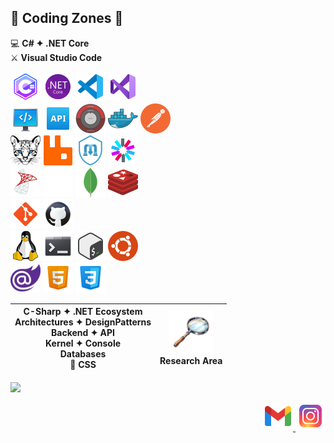 ## 🚧 Coding Zones 🧐
💻 **C# ✦ .NET Core**<br />
⚔️ **Visual Studio Code**

![c-sharp](icons/c-sharp.png) ![dotnet](icons/dotnet.png) ![vscode](icons/vscode.png) ![visual-studio](icons/visual-studio.png) <br />
![backend](icons/backend.png) ![api](icons/api.png) ![clean-architecture](icons/clean-architecture.png) ![docker](icons/docker.png) ![postman](icons/postman.png) <br />
![ocelot](icons/ocelot.png) ![rabbitmq](icons/rabbitmq.png) ![mediatr](icons/mediatr.png) ![jwt](icons/jwt.png) <br />
![sql-server](icons/sql-server.png) ![nosql](icons/nosql.png) ![mongodb](icons/mongodb.png) ![redis](icons/redis.png) <br />
![git](icons/git.png) ![github](icons/github.png) <br />
![linux](icons/linux.png) ![terminal](icons/terminal.png) ![bash](icons/bash.png) ![ubuntu](icons/ubuntu.png) <br />
![blazor](icons/blazor.png) ![html](icons/html.png) ![css](icons/css.png) <br />

| C-Sharp ✦ .NET Ecosystem <br> Architectures ✦ DesignPatterns <br> Backend ✦ API <br> Kernel ✦ Console <br> Databases <br> 🌈 CSS | <img src="icons/explore.png" alt="explore" width="70" height="70"> <br> Research Area |
|:---:|:---:|

<img align="center"
     src="https://github-readme-stats.vercel.app/api/top-langs/?username=fault3r&layout=compact&theme=apprentice&hide_border=true&hide=javascript" />

<p align="right">
  <a href="mailto:hamed.damaavandi@gmail.com">
    <img src="icons/gmail.png" />
  </a>
  <a href="https://www.instagram.com/hamed.damaavandi/">
    <img src="icons/instagram.png" />
  </a>
</p>
